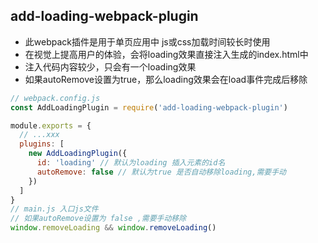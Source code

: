## add-loading-webpack-plugin
- 此webpack插件是用于单页应用中 js或css加载时间较长时使用
- 在视觉上提高用户的体验，会将loading效果直接注入生成的index.html中
- 注入代码内容较少，只会有一个loading效果
- 如果autoRemove设置为true，那么loading效果会在load事件完成后移除
```js
// webpack.config.js
const AddLoadingPlugin = require('add-loading-webpack-plugin')

module.exports = {
  // ...xxx
  plugins: [
    new AddLoadingPlugin({
      id: 'loading' // 默认为loading 插入元素的id名
      autoRemove: false // 默认为true 是否自动移除loading,需要手动
    })
  ]
}
// main.js 入口js文件
// 如果autoRemove设置为 false ,需要手动移除
window.removeLoading && window.removeLoading()
``` 